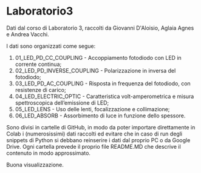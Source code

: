 # Laboratorio3

Dati dal corso di Laboratorio 3, raccolti da Giovanni D'Aloisio, Aglaia Agnes e Andrea Vacchi.

I dati sono organizzati come segue:

1. 01_LED_PD_CC_COUPLING - Accoppiamento fotodiodo con LED in corrente continua;
2. 02_LED_PD_INVERSE_COUPLING - Polarizzazione in inversa del fotodiodo;
3. 03_LED_PD_AC_COUPLING - Risposta in frequenza del fotodiodo, con resistenze di carico;
4. 04_LED_ELECTRIC_OPTIC - Caratteristica volt-amperometrica e misura spettroscopica dell’emissione di LED;
5. 05_LED_LENS - Uso delle lenti, focalizzazione e collimazione;
6. 06_LED_ABSORB - Assorbimento di luce in funzione dello spessore.

Sono divisi in cartelle di GitHub, in modo da poter importare direttamente in Colab i (numerosissimi) dati raccolti ed evitare che in caso di run degli snippets di Python si debbano reinserire i dati dal proprio PC o da Google Drive. Ogni cartella prevede il proprio file README.MD che descrive il contenuto in modo approssimato.

Buona visualizzazione.
